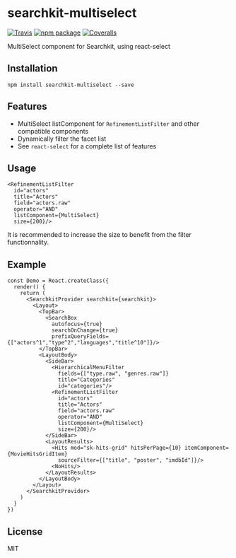 # searchkit-multiselect

[![Travis][build-badge]][build]
[![npm package][npm-badge]][npm]
[![Coveralls][coveralls-badge]][coveralls]

MultiSelect component for Searchkit, using react-select

[build-badge]: https://img.shields.io/travis/user/repo/master.svg?style=flat-square
[build]: https://travis-ci.org/user/repo

[npm-badge]: https://img.shields.io/npm/v/npm-package.svg?style=flat-square
[npm]: https://www.npmjs.org/package/npm-package

[coveralls-badge]: https://img.shields.io/coveralls/user/repo/master.svg?style=flat-square
[coveralls]: https://coveralls.io/github/user/repo

## Installation

`npm install searchkit-multiselect --save`

## Features

- MultiSelect listComponent for `RefinementListFilter` and other compatible components
- Dynamically filter the facet list
- See `react-select` for a complete list of features

## Usage

```
<RefinementListFilter
  id="actors"
  title="Actors"
  field="actors.raw"
  operator="AND"
  listComponent={MultiSelect}
  size={200}/>
```

It is recommended to increase the size to benefit from the filter functionnality.

## Example

```
const Demo = React.createClass({
  render() {
    return (
      <SearchkitProvider searchkit={searchkit}>
        <Layout>
          <TopBar>
            <SearchBox
              autofocus={true}
              searchOnChange={true}
              prefixQueryFields={["actors^1","type^2","languages","title^10"]}/>
          </TopBar>
          <LayoutBody>
            <SideBar>
              <HierarchicalMenuFilter
                fields={["type.raw", "genres.raw"]}
                title="Categories"
                id="categories"/>
              <RefinementListFilter
                id="actors"
                title="Actors"
                field="actors.raw"
                operator="AND"
                listComponent={MultiSelect}
                size={200}/>
            </SideBar>
            <LayoutResults>
              <Hits mod="sk-hits-grid" hitsPerPage={10} itemComponent={MovieHitsGridItem}
                sourceFilter={["title", "poster", "imdbId"]}/>
              <NoHits/>
            </LayoutResults>
          </LayoutBody>
        </Layout>
      </SearchkitProvider>
    )
  }
})
```

## License

MIT